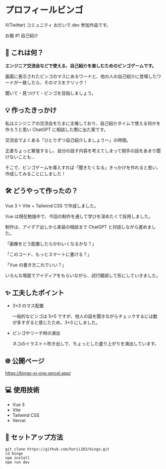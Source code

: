 # プロフィールビンゴ

X(Twitter) コミュニティ おだいで.dev 参加作品です。

お題 #1 自己紹介

## 🔎 これは何？

**エンジニア交流会などで使える、自己紹介を楽しむためのビンゴゲームです。**

画面に表示されたビンゴのマスにあるワードと、他の人の自己紹介に登場したワードが一致したら、そのマスをクリック！

聞いて・見つけて・ビンゴを目指しましょう。

## 💡 作ったきっかけ

私はエンジニアの交流会をたまに主催しており、自己紹介タイムで使える何かを作ろうと思い ChatGPT に相談した際に出た案です。

交流会でよくある「ひとりずつ自己紹介しましょう〜」の時間。

正直ちょっと緊張するし、自分の話す内容を考えてしまって相手の話をあまり聞けないことも...

そこで、ビンゴゲームを導入すれば「聞きたくなる」きっかけを作れると思い、作成してみることにしました！

## 🛠️ どうやって作ったの？

Vue 3 + Vite + Tailwind CSS で作成しました。

Vue は現在勉強中で、今回の制作を通して学びを深めたくて採用しました。

制作は、アイデア出しから実装の相談まで ChatGPT と対話しながら進めました。

「画像をどう配置したらかわいくなるかな？」

「このコード、もっとスマートに書ける？」

「Vue の書き方これでいい？」

いろんな場面でアイディアをもらいながら、試行錯誤して形にしていきました。

## ✨ 工夫したポイント

- 3×3 のマス配置

  一般的なビンゴは 5×5 ですが、他人の話を聞きながらチェックするには数が多すぎると感じたため、3×3 にしました。

- ビンゴやリーチ時の演出

  ネコのイラスト＋吹き出しで、ちょっとした盛り上がりを演出しています。

## 🌐 公開ページ

https://bingo-xi-one.vercel.app/

## 💻 使用技術

- Vue 3
- Vite
- Tailwind CSS
- Vercel

## 🚀 セットアップ方法

```
git clone https://github.com/horii203/bingo.git
cd bingo
npm install
npm run dev
```
